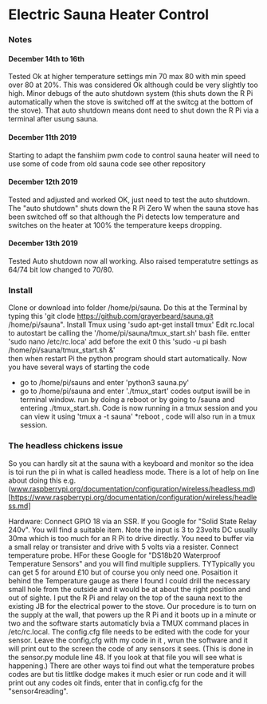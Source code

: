 # Electric Sauna Heater Control

### Notes
#### December 14th to 16th
Tested Ok at higher temperature settings min 70 max 80 with min speed over 80 at 20%.
This was considered Ok although could be very slightly too high.
Minor debugs of the auto shutdown system (this shuts down the R Pi automatically when the stove is switched off at the switcg at the bottom of the stove).
That auto shutdown means dont need to shut down the R Pi via a terminal after usung sauna.

#### December 11th 2019 
Starting to adapt the fanshiim pwm code to control sauna heater
will need to use some of code from old sauna code see other repository
#### December 12th 2019
Tested and adjusted and worked OK, just need to test the auto shutdown.
The "auto shutdown" shuts down the R Pi Zero W when the sauna stove has been switched off so that although the Pi detects low temperature and switches on the heater at 100% the temperature keeps dropping.
#### December 13th 2019
Tested Auto shutdown now all working. Also raised temperatutre settings as 64/74 bit low changed to 70/80.

### Install
Clone or download into folder /home/pi/sauna.  Do this at the Terminal by typing this
'git clode https://github.com/grayerbeard/sauna.git /home/pi/sauna".
Install Tmux using 
'sudo apt-get install tmux'
Edit rc.local to autostart be calling the '/home/pi/sauna/tmux_start.sh' bash file.
entter
'sudo nano /etc/rc.loca'
add before the exit 0 this
'sudo -u pi bash /home/pi/sauna/tmux_start.sh &'  
then when restart Pi the python program should start automatically.
Now you have several ways of starting the code
* go to /home/pi/sauns and enter 'python3 sauna.py'
* go to /home/pi/sauna and enter './tmux_start' codes output iswill be in terminal window.
run by doing a reboot or by going to /sauna and entering ./tmux_start.sh.  Code is now running in a tmux session and you can view it using 'tmux a -t sauna'
*reboot , code will also run in a tmux session.

### The headless chickens issue
So you can hardly sit at the sauna with a keyboard and monitor so the idea is toi run the pi in what is called headless mode.
There is a lot of help on line about doing this e.g. (www.raspberrypi.org/documentation/configuration/wireless/headless.md)[https://www.raspberrypi.org/documentation/configuration/wireless/headless.md]

Hardware:
Connect GPIO 18 via an SSR. If you Google for "Solid State Relay 240v". You will find a suitable item.
Note the input is 3 to 23volts DC usually 30ma which is too much for an R Pi to drive directly.  You need to buffer via a small relay or transister and drive with 5 volts via a resister.
Connect temperature probe. HFor these Google for "DS18b20 Waterproof Temperature Sensors" and you will find multiple suppliers.  TYTypically you can get 5 for around £10 but of course you only need one.  Posaition it behind the Temperature gauge as there I found I could drill the necessary small hole from the outside and it would be at about the right position and out of sighte.
I put the R Pi and relay on the top of the sauna next to the existing JB for the electrical power to the stove.
Our procedure is to turn on the supply at the wall, that powers up the R Pi and it boots up in a minute or two and the software starts automaticly bvia a TMUX command places in /etc/rc.local.
The config.cfg file needs to be edited with the code for your sensor.  Leave the config,cfg with my code in it , wrun the software and it will print out to the screen the code of any sensors it sees.
(This is done in the sensor.py module line 48.  If you look at that file you will see what is happening.) 
There are other ways toi find out what the temperature probes codes are but tis littlke dodge makes it much esier or run code and it will print out any codes oit finds, enter that in config.cfg for the "sensor4reading".
